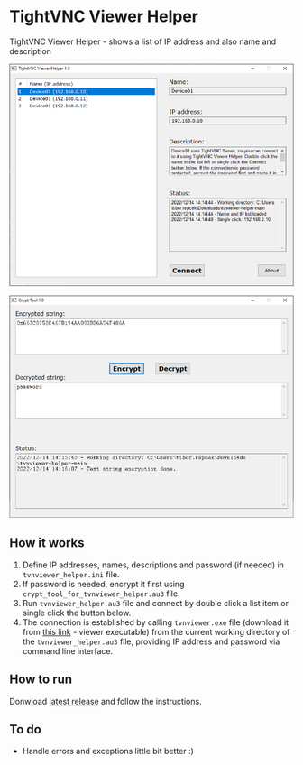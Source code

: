 # TightVNC Viewer Helper

TightVNC Viewer Helper - shows a list of IP address and also name and description

![This is an image](https://github.com/tiborepcek/tvnviewer-helper/blob/main/tvnviewer_helper.png)

![This is an image](https://github.com/tiborepcek/tvnviewer-helper/blob/main/crypt_tool_for_tvnviewer_helper.png)

## How it works

1. Define IP addresses, names, descriptions and password (if needed) in `tvnviewer_helper.ini` file.
1. If password is needed, encrypt it first using `crypt_tool_for_tvnviewer_helper.au3` file.
1. Run `tvnviewer_helper.au3` file and connect by double click a list item or single click the button below.
1. The connection is established by calling `tvnviewer.exe` file (download it from [this link](https://www.tightvnc.com/download-old.php) - viewer executable) from the current working directory of the `tvnviewer_helper.au3` file, providing IP address and password via command line interface.

## How to run

Donwload [latest release](https://github.com/tiborepcek/tvnviewer-helper/releases/) and follow the instructions.

## To do

- Handle errors and exceptions little bit better :)
